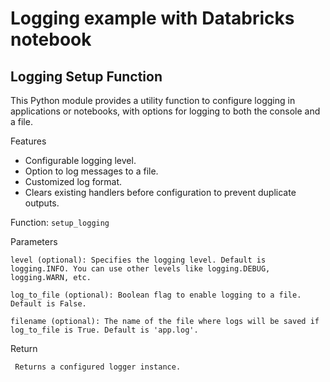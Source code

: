 # Logging example with Databricks notebook

## Logging Setup Function 

This Python module provides a utility function to configure logging in applications or notebooks, with options for logging to both the console and a file. 

Features 

 * Configurable logging level.
 * Option to log messages to a file.
 * Customized log format.
 * Clears existing handlers before configuration to prevent duplicate outputs.

Function: `setup_logging` 

Parameters 

    level (optional): Specifies the logging level. Default is logging.INFO. You can use other levels like logging.DEBUG, logging.WARN, etc. 

    log_to_file (optional): Boolean flag to enable logging to a file. Default is False. 
     
    filename (optional): The name of the file where logs will be saved if log_to_file is True. Default is 'app.log'. 
     

Return 

     Returns a configured logger instance.
     
